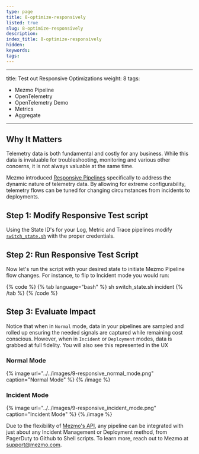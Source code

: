 ```yaml
---
type: page
title: 8-optimize-responsively
listed: true
slug: 8-optimize-responsively
description: 
index_title: 8-optimize-responsively
hidden: 
keywords: 
tags: 
---
```


---
title: Test out Responsive Optimizations
weight: 8
tags:
- Mezmo Pipeline
- OpenTelemetry
- OpenTelemetry Demo
- Metrics
- Aggregate
---

## Why It Matters

Telemetry data is both fundamental and costly for any business.  While this data is invaluable for troubleshooting, monitoring and various other concerns, it is not always valuable at the same time.

Mezmo introduced [Responsive Pipelines](https://docs.mezmo.com/telemetry-pipelines/configure-responsive-pipelines) specifically to address the dynamic nature of telemetry data.  By allowing for extreme configurability, telemetry flows can be tuned for changing circumstances from incidents to deployments.

## Step 1: Modify Responsive Test script

Using the State ID's for your Log, Metric and Trace pipelines modify [`switch_state.sh`](https://github.com/braxtonj/opentelemetry-demo/blob/main/switch_state.sh) with the proper credentials.

## Step 2: Run Responsive Test Script

Now let's run the script with your desired state to initiate Mezmo Pipeline flow changes.  For instance, to flip to Incident mode you would run:

{% code %}
{% tab language="bash" %}
sh switch_state.sh incident
{% /tab %}
{% /code %}



## Step 3: Evaluate Impact

Notice that when in `Normal` mode, data in your pipelines are sampled and rolled up ensuring the needed signals are captured while remaining cost conscious.  However, when in `Incident` or `Deployment` modes, data is grabbed at full fidelity.  You will also see this represented in the UX

### Normal Mode

{% image url="../../images/9-responsive_normal_mode.png" caption="Normal Mode" %}
{% /image %}



### Incident Mode

{% image url="../../images/9-responsive_incident_mode.png" caption="Incident Mode" %}
{% /image %}



Due to the flexibility of [Mezmo's API](https://docs.mezmo.com/pipeline-api), any pipeline can be integrated with just about any Incident Management or Deployment method, from PagerDuty to Github to Shell scripts.  To learn more, reach out to Mezmo at [support@mezmo.com](mailto:support@mezmo.com).
